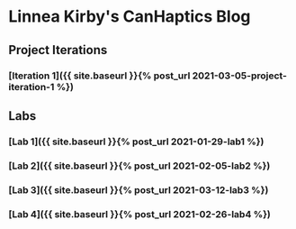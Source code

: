 # Linnea Kirby's CanHaptics Blog

## Project Iterations

### [Iteration 1]({{ site.baseurl }}{% post_url 2021-03-05-project-iteration-1 %})

## Labs

### [Lab 1]({{ site.baseurl }}{% post_url 2021-01-29-lab1 %})

### [Lab 2]({{ site.baseurl }}{% post_url 2021-02-05-lab2 %})

### [Lab 3]({{ site.baseurl }}{% post_url 2021-03-12-lab3 %})

### [Lab 4]({{ site.baseurl }}{% post_url 2021-02-26-lab4 %})


